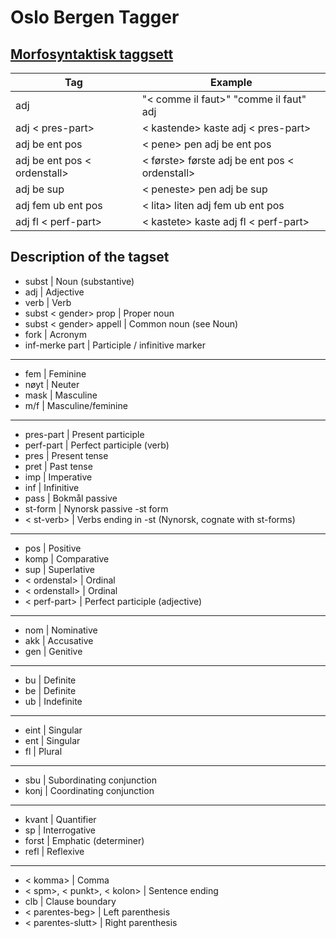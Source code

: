 # Oslo Bergen Tagger
## [Morfosyntaktisk taggsett](http://omilia.uio.no/obt/morfosyn.html)
|Tag	|Example  	|
|---	|---	      |
| adj	  	|  	"< comme il faut>" "comme il faut" adj 	      |
| adj < pres-part> 	|< kastende> kaste adj < pres-part>   	|
| adj be ent pos 	| < pene> pen adj be ent pos  	      |
| adj be ent pos < ordenstall>  	| < første> første adj be ent pos < ordenstall>	      |
| adj be sup 	| < peneste> pen adj be sup  	      |
| adj fem ub ent pos  	| < lita> liten adj fem ub ent pos  	      |
| adj fl < perf-part>  	| < kastete> kaste adj fl < perf-part>  	      |


## Description of the tagset
  - subst                   |	Noun (substantive)
  - adj                     | Adjective
  - verb                    | Verb
  - subst < gender> prop     |	Proper noun
  - subst < gender> appell   |	Common noun (see Noun)
  - fork                    |	Acronym
  - inf-merke	part          |	Participle / infinitive marker

-----
  - fem                     |	Feminine
  - nøyt                    | Neuter
  - mask                    | Masculine
  - m/f                     | Masculine/feminine

-----
  - pres-part               |	Present participle
  - perf-part               | Perfect participle (verb)
  - pres                    | Present tense
  - pret                    | Past tense
  - imp                     | Imperative
  - inf                     | Infinitive
  - pass                    | Bokmål passive
  - st-form                 | Nynorsk passive -st form
  - < st-verb>               | Verbs ending in -st (Nynorsk, cognate with st-forms)

-----
  - pos                     | Positive
  - komp                    | Comparative
  - sup                     | Superlative
  - < ordenstal>             | Ordinal
  - < ordenstall>            | Ordinal
  - < perf-part>             | Perfect participle (adjective)

-----
  - nom                     | Nominative
  - akk                     | Accusative
  - gen                     | Genitive

------

  - bu                      | Definite
  - be                      | Definite
  - ub                      | Indefinite

------
  - eint                    | Singular
  - ent                     | Singular
  - fl                      | Plural

------
  - sbu                     | Subordinating conjunction
  - konj                    | Coordinating conjunction

------
  - kvant                   | Quantifier
  - sp                      | Interrogative
  - forst                   | Emphatic (determiner)
  - refl                    | Reflexive

------
  - < komma>                 | Comma
  - < spm>, < punkt>, < kolon> | Sentence ending
  - clb                     | Clause boundary
  - < parentes-beg>          | Left parenthesis
  - < parentes-slutt>        | Right parenthesis
